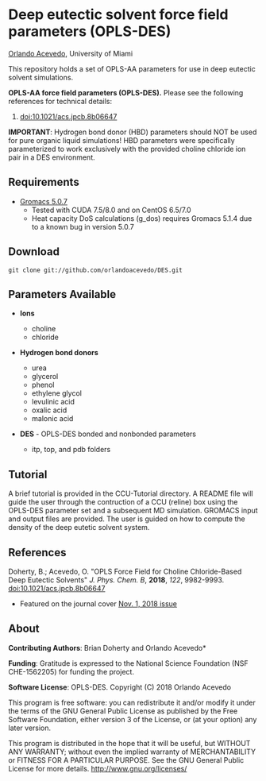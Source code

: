 Deep eutectic solvent force field parameters (OPLS-DES)
=================================================

[Orlando Acevedo](http://www.acevedoresearch.com), University of Miami

This repository holds a set of OPLS-AA parameters for use in deep eutectic solvent simulations. 

**OPLS-AA force field parameters (OPLS-DES).**
Please see the following references for technical details:
1. [doi:10.1021/acs.jpcb.8b06647](http://pubs.acs.org/doi/abs/10.1021/acs.jpcb.8b06647)

**IMPORTANT**: Hydrogen bond donor (HBD) parameters should NOT be used for pure organic liquid simulations! HBD parameters were specifically parameterized to work exclusively with the provided choline chloride ion pair in a DES environment.

Requirements
------------
* [Gromacs 5.0.7](http://www.gromacs.org/Downloads)
    * Tested with CUDA 7.5/8.0 and on CentOS 6.5/7.0
    * Heat capacity DoS calculations (g_dos) requires Gromacs 5.1.4 due to a known bug in version 5.0.7
    
Download
-----
```
git clone git://github.com/orlandoacevedo/DES.git
```

Parameters Available
--------------------
* **Ions**
    * choline
    * chloride
* **Hydrogen bond donors**
    * urea
    * glycerol
    * phenol
    * ethylene glycol
    * levulinic acid
    * oxalic acid
    * malonic acid
    
* **DES** - OPLS-DES bonded and nonbonded parameters
    * itp, top, and pdb folders

Tutorial
--------
A brief tutorial is provided in the CCU-Tutorial directory. A README file will guide the user through the contruction of a CCU (reline) box using the OPLS-DES parameter set and a subsequent MD simulation. GROMACS input and output files are provided. The user is guided on how to compute the density of the deep eutetic solvent system.

References
----------
Doherty, B.; Acevedo, O. "OPLS Force Field for Choline Chloride-Based Deep Eutectic Solvents" *J. Phys. Chem. B*, **2018**, *122*, 9982-9993. [doi:10.1021/acs.jpcb.8b06647](http://pubs.acs.org/doi/abs/10.1021/acs.jpcb.8b06647)
* Featured on the journal cover [Nov. 1, 2018 issue](https://pubs.acs.org/toc/jpcbfk/122/43)

About
-----
**Contributing Authors**: Brian Doherty and Orlando Acevedo*

**Funding**: Gratitude is expressed to the National Science Foundation (NSF CHE-1562205) for funding the project.

**Software License**:
OPLS-DES.
Copyright (C) 2018 Orlando Acevedo

This program is free software: you can redistribute it and/or modify
it under the terms of the GNU General Public License as published by
the Free Software Foundation, either version 3 of the License, or
(at your option) any later version.

This program is distributed in the hope that it will be useful,
but WITHOUT ANY WARRANTY; without even the implied warranty of
MERCHANTABILITY or FITNESS FOR A PARTICULAR PURPOSE.  See the
GNU General Public License for more details. <http://www.gnu.org/licenses/>
